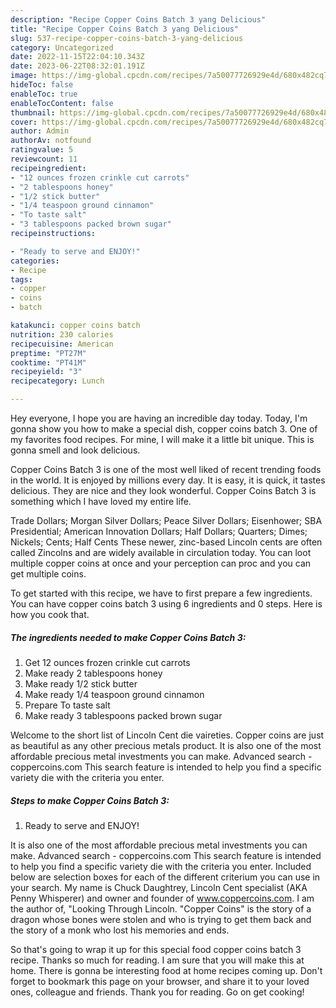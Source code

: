 ```yaml
---
description: "Recipe Copper Coins Batch 3 yang Delicious"
title: "Recipe Copper Coins Batch 3 yang Delicious"
slug: 537-recipe-copper-coins-batch-3-yang-delicious
category: Uncategorized
date: 2022-11-15T22:04:10.343Z
date: 2023-06-22T08:32:01.191Z
image: https://img-global.cpcdn.com/recipes/7a50077726929e4d/680x482cq70/copper-coins-batch-3-recipe-main-photo.jpg
hideToc: false
enableToc: true
enableTocContent: false
thumbnail: https://img-global.cpcdn.com/recipes/7a50077726929e4d/680x482cq70/copper-coins-batch-3-recipe-main-photo.jpg
cover: https://img-global.cpcdn.com/recipes/7a50077726929e4d/680x482cq70/copper-coins-batch-3-recipe-main-photo.jpg
author: Admin
authorAv: notfound
ratingvalue: 5
reviewcount: 11
recipeingredient:
- "12 ounces frozen crinkle cut carrots"
- "2 tablespoons honey"
- "1/2 stick butter"
- "1/4 teaspoon ground cinnamon"
- "To taste salt"
- "3 tablespoons packed brown sugar"
recipeinstructions:

- "Ready to serve and ENJOY!"
categories:
- Recipe
tags:
- copper
- coins
- batch

katakunci: copper coins batch 
nutrition: 230 calories
recipecuisine: American
preptime: "PT27M"
cooktime: "PT41M"
recipeyield: "3"
recipecategory: Lunch

---
```



Hey everyone, I hope you are having an incredible day today. Today, I'm gonna show you how to make a special dish, copper coins batch 3. One of my favorites food recipes. For mine, I will make it a little bit unique. This is gonna smell and look delicious.

Copper Coins Batch 3 is one of the most well liked of recent trending foods in the world. It is enjoyed by millions every day. It is easy, it is quick, it tastes delicious. They are nice and they look wonderful. Copper Coins Batch 3 is something which I have loved my entire life.

Trade Dollars; Morgan Silver Dollars; Peace Silver Dollars; Eisenhower; SBA Presidential; American Innovation Dollars; Half Dollars; Quarters; Dimes; Nickels; Cents; Half Cents These newer, zinc-based Lincoln cents are often called Zincolns and are widely available in circulation today. You can loot multiple copper coins at once and your perception can proc and you can get multiple coins.


To get started with this recipe, we have to first prepare a few ingredients. You can have copper coins batch 3 using 6 ingredients and 0 steps. Here is how you cook that.

<!--inarticleads1-->

##### The ingredients needed to make Copper Coins Batch 3:

1. Get 12 ounces frozen crinkle cut carrots
1. Make ready 2 tablespoons honey
1. Make ready 1/2 stick butter
1. Make ready 1/4 teaspoon ground cinnamon
1. Prepare To taste salt
1. Make ready 3 tablespoons packed brown sugar


Welcome to the short list of Lincoln Cent die vaireties. Copper coins are just as beautiful as any other precious metals product. It is also one of the most affordable precious metal investments you can make. Advanced search - coppercoins.com This search feature is intended to help you find a specific variety die with the criteria you enter. 

<!--inarticleads2-->

##### Steps to make Copper Coins Batch 3:


1. Ready to serve and ENJOY!

It is also one of the most affordable precious metal investments you can make. Advanced search - coppercoins.com This search feature is intended to help you find a specific variety die with the criteria you enter. Included below are selection boxes for each of the different criterium you can use in your search. My name is Chuck Daughtrey, Lincoln Cent specialist (AKA Penny Whisperer) and owner and founder of www.coppercoins.com. I am the author of, &#34;Looking Through Lincoln. &#34;Copper Coins&#34; is the story of a dragon whose bones were stolen and who is trying to get them back and the story of a monk who lost his memories and ends. 

So that's going to wrap it up for this special food copper coins batch 3 recipe. Thanks so much for reading. I am sure that you will make this at home. There is gonna be interesting food at home recipes coming up. Don't forget to bookmark this page on your browser, and share it to your loved ones, colleague and friends. Thank you for reading. Go on get cooking!
